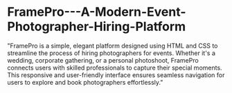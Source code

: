 # FramePro---A-Modern-Event-Photographer-Hiring-Platform
"FramePro is a simple, elegant platform designed using HTML and CSS to streamline the process of hiring photographers for events. Whether it's a wedding, corporate gathering, or a personal photoshoot, FramePro connects users with skilled professionals to capture their special moments. This responsive and user-friendly interface ensures seamless navigation for users to explore and book photographers effortlessly."
